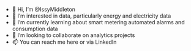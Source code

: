 - 👋 Hi, I’m @IssyMiddleton
- 👀 I’m interested in data, particularly energy and electricity data
- 🌱 I’m currently learning about smart metering automated alarms and consumption data
- 💞️ I’m looking to collaborate on analytics projects
- 📫 You can reach me here or via LinkedIn

<!---
IssyMiddleton/IssyMiddleton is a ✨ special ✨ repository because its `README.md` (this file) appears on your GitHub profile.
You can click the Preview link to take a look at your changes.
--->
